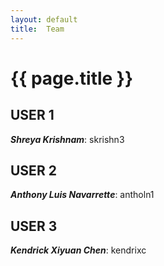 ```yaml
---
layout: default
title:  Team
---
```


# {{ page.title }}


## USER 1
***Shreya Krishnam***: skrishn3

## USER 2
***Anthony Luis Navarrette***: antholn1

## USER 3
***Kendrick Xiyuan Chen***: kendrixc
